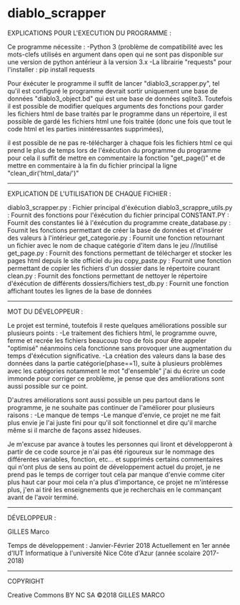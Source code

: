 # diablo_scrapper

EXPLICATIONS POUR L'EXECUTION DU PROGRAMME :

Ce programme nécessite :
  -Python 3 (problème de compatibilité avec les mots-clefs utilisés en argument dans open qui ne sont pas disponible sur une version de python antérieur à la version 3.x
  -La librairie "requests" pour l'installer : pip install requests
  
Pour éxécuter le programme il suffit de lancer "diablo3_scrapper.py", tel qu'il est configuré le programme devrait sortir uniquement une base de données "diablo3_object.bd" qui est une base de données sqlite3.
Toutefois il est possible de modifier quelques arguments des fonctions pour garder les fichiers html de base traités par le programme dans un répertoire, il est possible de gardé les fichiers html une fois traitée (donc une fois que tout le code html et les parties inintéressantes supprimées), 

il est possible de ne pas re-télécharger à chaque fois les fichiers html ce qui prend le plus de temps lors de l'éxécution du programme du programme pour cela il suffit de mettre en commentaire la fonction "get_page()" et de mettre en commentaire à la fin du fichier principal la ligne "clean_dir('html_data/')"

--------------------------------------------------------------

EXPLICATION DE L'UTILISATION DE CHAQUE FICHIER :

diablo3_scrapper.py : Fichier principal d'éxécution
diablo3_scrappre_utils.py : Fournit des fonctions pour l'éxécution du fichier principal
CONSTANT.PY : Fournit des constantes lié à l'éxécution du programme
create_database.py : Fournit les fonctions permettant de créer la base de données et d'insérer des valeurs à l'intérieur
get_categorie.py : Fournit une fonction retournant un fichier avec le nom de chaque catégorie d'item dans le jeu //Inutilisé
get_page.py : Fournit des fonctions permettant de télécharger et stocker les pages html depuis le site officiel du jeu
copy_paste.py : Fournit une fonction permettant de copier les fichiers d'un dossier dans le répertoire courant
clean.py : Fournit des fonctions permettant de nettoyer le répertoire d'éxécution de différents dossiers/fichiers
test_db.py : Fournit une fonction affichant toutes les lignes de la base de données

--------------------------------------------------------------

MOT DU DÉVELOPPEUR : 

Le projet est terminé, toutefois il reste quelques améliorations possible sur plusieurs points :
  -Le traitement des fichiers html, le programme ouvre, ferme et recrée les fichiers beaucoup trop de fois pour être appeler "optimisé" néanmoins cela fonctionne sans provoquer une augmentation du temps d'éxécution significative.
  -La création des valeurs dans la base des données dans la partie catégorie(phase==1), suite à plusieurs problèmes avec les catégories notamment le mot "d'ensemble" j'ai du écrire un code immonde pour corriger ce problème, je pense que des améliorations sont aussi possible sur ce point.
  
D'autres améliorations sont aussi possible un peu partout dans le programme,
je ne souhaite pas continuer de l'améliorer pour plusieurs raisons :
  -Le manque de temps
  -Le manque d'envie, ce projet ne me fait plus envie je l'ai juste fini pour qu'il soit fonctionnel et dire qu'il marche même si il marche de façons assez hideuses.
  
Je m'excuse par avance à toutes les personnes qui liront et développeront à partir de ce code source je n'ai pas été rigoureux sur le nommage des différentes variables, fonction, etc... et supprimés certains commentaires qui n'ont plus de sens au point de développement actuel du projet, je ne prend pas le temps de corriger tout cela par manque d'envie comme citer plus haut car pour moi cela n'a plus d'importance, ce projet ne m'intéresse plus, j'en ai tiré les enseignements que je recherchais en le commançant avant de l'avoir terminé.
  
---------------------------------------------------------------

DÉVELOPPEUR :

GILLES Marco

Temps de développement : Janvier-Février 2018
Actuellement en 1er année d'IUT Informatique à l'université Nice Côte d'Azur (année scolaire 2017-2018)

----------------------------------------------------------------

COPYRIGHT

Creative Commons BY NC SA
©2018 GILLES MARCO
